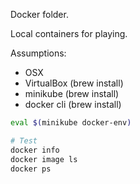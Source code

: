 Docker folder.

Local containers for playing.

Assumptions:

* OSX
* VirtualBox (brew install)
* minikube (brew install)
* docker cli (brew install)

```bash
eval $(minikube docker-env)

# Test
docker info
docker image ls
docker ps
```

